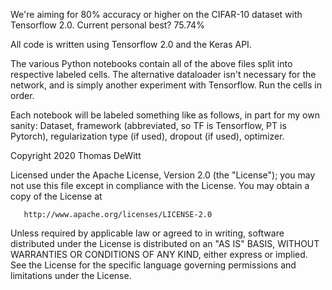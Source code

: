 We're aiming for 80% accuracy or higher on the CIFAR-10 dataset with Tensorflow 2.0.  Current personal best?  75.74%

All code is written using Tensorflow 2.0 and the Keras API.

The various Python notebooks contain all of the above files split into respective labeled cells.  The alternative dataloader isn't necessary for the network, and is simply another experiment with Tensorflow.  Run the cells in order.

Each notebook will be labeled something like as follows, in part for my own sanity:  Dataset, framework (abbreviated, so TF is Tensorflow, PT is Pytorch), regularization type (if used), dropout (if used), optimizer.






Copyright 2020 Thomas DeWitt

   Licensed under the Apache License, Version 2.0 (the "License");
   you may not use this file except in compliance with the License.
   You may obtain a copy of the License at

       http://www.apache.org/licenses/LICENSE-2.0

   Unless required by applicable law or agreed to in writing, software
   distributed under the License is distributed on an "AS IS" BASIS,
   WITHOUT WARRANTIES OR CONDITIONS OF ANY KIND, either express or implied.
   See the License for the specific language governing permissions and
   limitations under the License.
